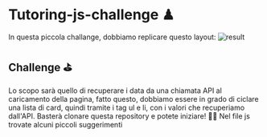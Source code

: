 # Tutoring-js-challenge ♟
In questa piccola challange, dobbiamo replicare questo layout:
![result](https://user-images.githubusercontent.com/66789080/164554425-aaa0a144-55ad-4e1a-a18a-a7df04449624.png)

## Challenge ⛳️
Lo scopo sarà quello di recuperare i data da una chiamata API al caricamento della pagina, fatto questo, dobbiamo essere in grado di ciclare una lista di card, quindi tramite i tag ul e li, con i valori che recuperiamo dall'API.
Basterà clonare questa repository e potete iniziare! 🚴‍♂️
Nel file js trovate alcuni piccoli suggerimenti 
